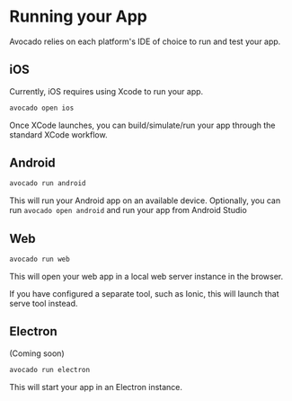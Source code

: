 # Running your App

Avocado relies on each platform's IDE of choice to run and test your app.

## iOS

Currently, iOS requires using Xcode to run your app.

```bash
avocado open ios
```

Once XCode launches, you can build/simulate/run your app through the standard XCode workflow.

## Android

```bash
avocado run android
```

This will run your Android app on an available device. Optionally, you can run `avocado open android` and run your app from Android Studio

## Web

```bash
avocado run web
```

This will open your web app in a local web server instance in the browser.

If you have configured a separate tool, such as Ionic, this will launch that serve tool instead.

## Electron

(Coming soon)

```bash
avocado run electron
```

This will start your app in an Electron instance.
